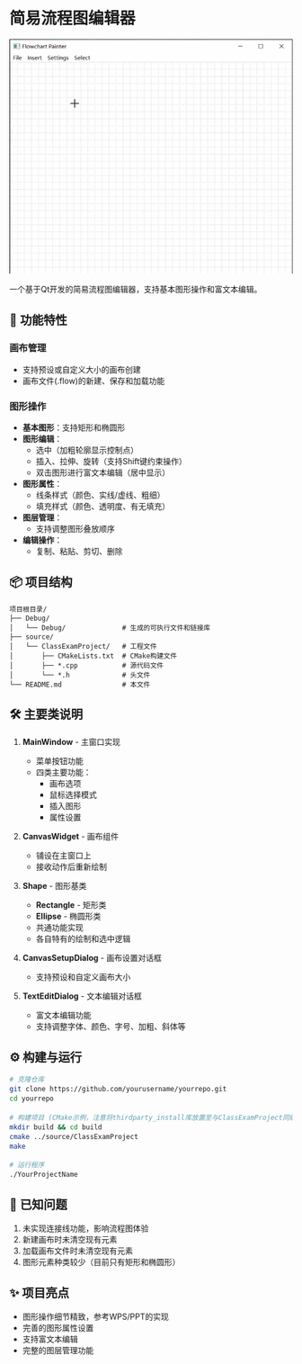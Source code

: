 # 简易流程图编辑器

![功能演示](./demo.gif)

一个基于Qt开发的简易流程图编辑器，支持基本图形操作和富文本编辑。

## 🚀 功能特性

### 画布管理
- 支持预设或自定义大小的画布创建
- 画布文件(.flow)的新建、保存和加载功能

### 图形操作
- **基本图形**：支持矩形和椭圆形
- **图形编辑**：
  - 选中（加粗轮廓显示控制点）
  - 插入、拉伸、旋转（支持Shift键约束操作）
  - 双击图形进行富文本编辑（居中显示）
- **图形属性**：
  - 线条样式（颜色、实线/虚线、粗细）
  - 填充样式（颜色、透明度、有无填充）
- **图层管理**：
  - 支持调整图形叠放顺序
- **编辑操作**：
  - 复制、粘贴、剪切、删除

## 📦 项目结构

```plaintext
项目根目录/
├── Debug/
│   └── Debug/              # 生成的可执行文件和链接库
├── source/
│   └── ClassExamProject/   # 工程文件
│       ├── CMakeLists.txt  # CMake构建文件
│       ├── *.cpp           # 源代码文件
│       └── *.h             # 头文件
└── README.md               # 本文件
```

## 🛠 主要类说明

1. **MainWindow** - 主窗口实现
   - 菜单按钮功能
   - 四类主要功能：
     - 画布选项
     - 鼠标选择模式
     - 插入图形
     - 属性设置

2. **CanvasWidget** - 画布组件
   - 铺设在主窗口上
   - 接收动作后重新绘制

3. **Shape** - 图形基类
   - **Rectangle** - 矩形类
   - **Ellipse** - 椭圆形类
   - 共通功能实现
   - 各自特有的绘制和选中逻辑

4. **CanvasSetupDialog** - 画布设置对话框
   - 支持预设和自定义画布大小

5. **TextEditDialog** - 文本编辑对话框
   - 富文本编辑功能
   - 支持调整字体、颜色、字号、加粗、斜体等

## ⚙️ 构建与运行

```bash
# 克隆仓库
git clone https://github.com/yourusername/yourrepo.git
cd yourrepo

# 构建项目 (CMake示例，注意将thirdparty_install库放置至与ClassExamProject同级)
mkdir build && cd build
cmake ../source/ClassExamProject
make

# 运行程序
./YourProjectName
```

## 📌 已知问题
1. 未实现连接线功能，影响流程图体验
2. 新建画布时未清空现有元素
3. 加载画布文件时未清空现有元素
4. 图形元素种类较少（目前只有矩形和椭圆形）

## ✨ 项目亮点
- 图形操作细节精致，参考WPS/PPT的实现
- 完善的图形属性设置
- 支持富文本编辑
- 完整的图层管理功能
